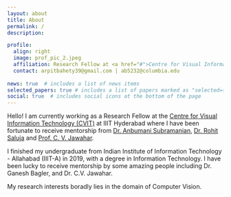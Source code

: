 ```yaml
---
layout: about
title: About
permalink: /
description: 

profile:
  align: right
  image: prof_pic_2.jpeg
  affiliation: Research Fellow at <a href="#">Centre for Visual Information Technology, IIIT Hyderabad</a>
  contact: arpitbahety39@gmail.com | ab5232@columbia.edu
  
news: true  # includes a list of news items
selected_papers: true # includes a list of papers marked as "selected={true}"
social: true  # includes social icons at the bottom of the page
---
```


Hello! I am currently working as a Research Fellow at the [Centre for Visual Information Technology (CVIT)](http://cvit.iiit.ac.in/) at IIIT Hyderabad where I have been fortunate to receive mentorship from  [Dr. Anbumani Subramanian](https://sites.google.com/view/anbumani/home?authuser=0), [Dr. Rohit Saluja](https://www.cse.iitb.ac.in/~rohitsaluja/) and [Prof. C. V. Jawahar](https://faculty.iiit.ac.in/~jawahar/).

I finished my undergraduate from Indian Institute of Information Technology - Allahabad (IIIT-A) in 2019, with a degree in Information Technology. I have been lucky to receive mentorship by some amazing people including Dr. Ganesh Bagler, and Dr. C.V. Jawahar. 

My research interests boradly lies in the domain of Computer Vision.
